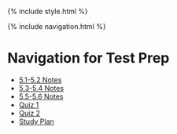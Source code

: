 {% include style.html %}

{% include navigation.html %}


# Navigation for Test Prep

- [5.1-5.2 Notes](https://ad1616.github.io/ADtri3python/prepStuff/5notes12)
- [5.3-5.4 Notes](https://ad1616.github.io/ADtri3python/prepStuff/5notes34)
- [5.5-5.6 Notes](https://ad1616.github.io/ADtri3python/prepStuff/5notes56)
- [Quiz 1](https://ad1616.github.io/ADtri3python/prepStuff/quiz1)
- [Quiz 2](https://ad1616.github.io/ADtri3python/prepStuff/quiz2)
- [Study Plan](https://ad1616.github.io/ADtri3python/prepStuff/plan)
